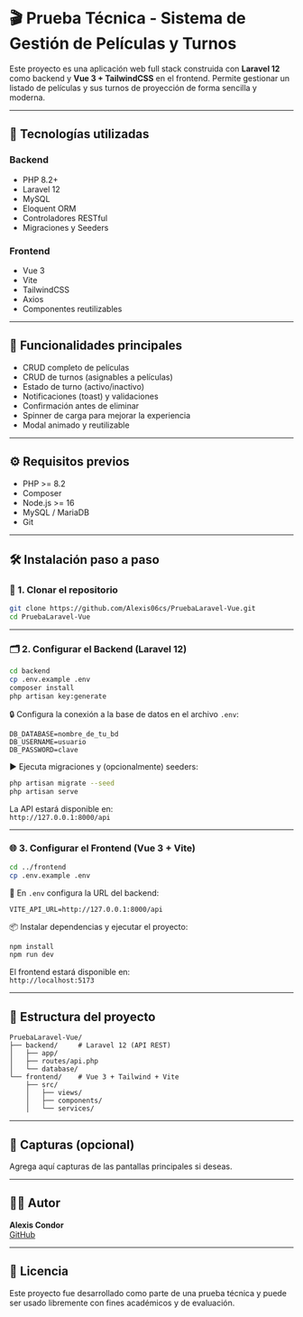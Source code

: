 # 🎬 Prueba Técnica - Sistema de Gestión de Películas y Turnos

Este proyecto es una aplicación web full stack construida con **Laravel 12** como backend y **Vue 3 + TailwindCSS** en el frontend. Permite gestionar un listado de películas y sus turnos de proyección de forma sencilla y moderna.

---

## 🚀 Tecnologías utilizadas

### Backend
- PHP 8.2+
- Laravel 12
- MySQL
- Eloquent ORM
- Controladores RESTful
- Migraciones y Seeders

### Frontend
- Vue 3
- Vite
- TailwindCSS
- Axios
- Componentes reutilizables

---

## 🎯 Funcionalidades principales

- CRUD completo de películas
- CRUD de turnos (asignables a películas)
- Estado de turno (activo/inactivo)
- Notificaciones (toast) y validaciones
- Confirmación antes de eliminar
- Spinner de carga para mejorar la experiencia
- Modal animado y reutilizable

---

## ⚙️ Requisitos previos

- PHP >= 8.2
- Composer
- Node.js >= 16
- MySQL / MariaDB
- Git

---

## 🛠️ Instalación paso a paso

### 🔧 1. Clonar el repositorio

```bash
git clone https://github.com/Alexis06cs/PruebaLaravel-Vue.git
cd PruebaLaravel-Vue
```

---

### 🗂 2. Configurar el Backend (Laravel 12)

```bash
cd backend
cp .env.example .env
composer install
php artisan key:generate
```

🔒 Configura la conexión a la base de datos en el archivo `.env`:

```env
DB_DATABASE=nombre_de_tu_bd
DB_USERNAME=usuario
DB_PASSWORD=clave
```

▶️ Ejecuta migraciones y (opcionalmente) seeders:

```bash
php artisan migrate --seed
php artisan serve
```

La API estará disponible en:  
`http://127.0.0.1:8000/api`

---

### 🌐 3. Configurar el Frontend (Vue 3 + Vite)

```bash
cd ../frontend
cp .env.example .env
```

🔧 En `.env` configura la URL del backend:

```env
VITE_API_URL=http://127.0.0.1:8000/api
```

📦 Instalar dependencias y ejecutar el proyecto:

```bash
npm install
npm run dev
```

El frontend estará disponible en:  
`http://localhost:5173`

---

## 📂 Estructura del proyecto

```
PruebaLaravel-Vue/
├── backend/     # Laravel 12 (API REST)
│   ├── app/
│   ├── routes/api.php
│   └── database/
└── frontend/    # Vue 3 + Tailwind + Vite
    ├── src/
    │   ├── views/
    │   ├── components/
    │   └── services/
```

---

## 📸 Capturas (opcional)

Agrega aquí capturas de las pantallas principales si deseas.

---

## 👨‍💻 Autor

**Alexis Condor**  
[GitHub](https://github.com/Alexis06cs)

---

## 📄 Licencia

Este proyecto fue desarrollado como parte de una prueba técnica y puede ser usado libremente con fines académicos y de evaluación.

